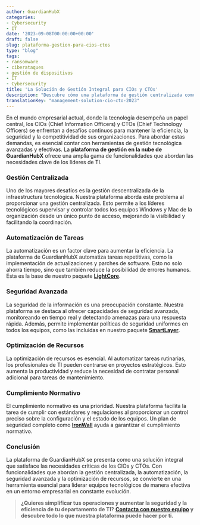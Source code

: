 ```yaml
---
author: GuardianHubX
categories:
- Cybersecurity
- IT
date: '2023-09-08T00:00:00+00:00'
draft: false
slug: plataforma-gestion-para-cios-ctos
type: "blog"
tags:
- ransomware
- ciberataques
- gestión de dispositivos
- IT
- Cybersecurity
title: 'La Solución de Gestión Integral para CIOs y CTOs'
description: "Descubre cómo una plataforma de gestión centralizada como la de GuardianHubX responde a los desafíos de eficiencia, seguridad y optimización de recursos de los CIOs y CTOs."
translationKey: "management-solution-cio-cto-2023"
---
```


En el mundo empresarial actual, donde la tecnología desempeña un papel central, los CIOs (Chief Information Officers) y CTOs (Chief Technology Officers) se enfrentan a desafíos continuos para mantener la eficiencia, la seguridad y la competitividad de sus organizaciones. Para abordar estas demandas, es esencial contar con herramientas de gestión tecnológica avanzadas y efectivas. La **plataforma de gestión en la nube de GuardianHubX** ofrece una amplia gama de funcionalidades que abordan las necesidades clave de los líderes de TI.

### Gestión Centralizada

Uno de los mayores desafíos es la gestión descentralizada de la infraestructura tecnológica. Nuestra plataforma aborda este problema al proporcionar una gestión centralizada. Esto permite a los líderes tecnológicos supervisar y controlar todos los equipos Windows y Mac de la organización desde un único punto de acceso, mejorando la visibilidad y facilitando la coordinación.

### Automatización de Tareas

La automatización es un factor clave para aumentar la eficiencia. La plataforma de GuardianHubX automatiza tareas repetitivas, como la implementación de actualizaciones y parches de software. Esto no solo ahorra tiempo, sino que también reduce la posibilidad de errores humanos. Esta es la base de nuestro paquete **[LightCore](https://guardianhubx.com/es/lightcore/)**.

### Seguridad Avanzada

La seguridad de la información es una preocupación constante. Nuestra plataforma se destaca al ofrecer capacidades de seguridad avanzada, monitoreando en tiempo real y detectando amenazas para una respuesta rápida. Además, permite implementar políticas de seguridad uniformes en todos los equipos, como las incluidas en nuestro paquete **[SmartLayer](https://guardianhubx.com/es/smartlayer/)**.

### Optimización de Recursos

La optimización de recursos es esencial. Al automatizar tareas rutinarias, los profesionales de TI pueden centrarse en proyectos estratégicos. Esto aumenta la productividad y reduce la necesidad de contratar personal adicional para tareas de mantenimiento.

### Cumplimiento Normativo

El cumplimiento normativo es una prioridad. Nuestra plataforma facilita la tarea de cumplir con estándares y regulaciones al proporcionar un control preciso sobre la configuración y el estado de los equipos. Un plan de seguridad completo como **[IronWall](https://guardianhubx.com/es/ironwall/)** ayuda a garantizar el cumplimiento normativo.

### Conclusión

La plataforma de GuardianHubX se presenta como una solución integral que satisface las necesidades críticas de los CIOs y CTOs. Con funcionalidades que abordan la gestión centralizada, la automatización, la seguridad avanzada y la optimización de recursos, se convierte en una herramienta esencial para liderar equipos tecnológicos de manera efectiva en un entorno empresarial en constante evolución.

> **¿Quieres simplificar tus operaciones y aumentar la seguridad y la eficiencia de tu departamento de TI?**
> **[Contacta con nuestro equipo](https://guardianhubx.com/es/#contact) y descubre todo lo que nuestra plataforma puede hacer por ti.**